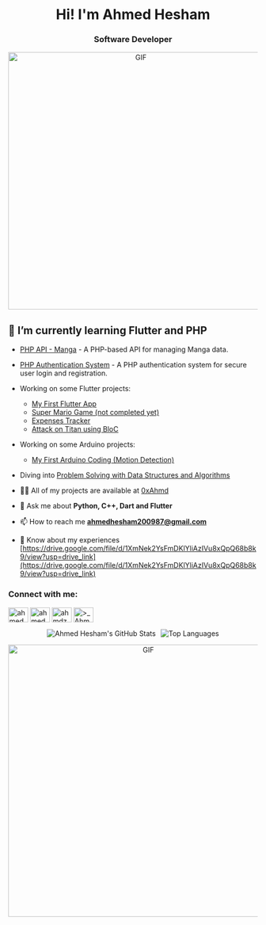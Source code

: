 <h1 align="center">Hi! I'm Ahmed Hesham</h1>
<h3 align="center"> Software Developer </h3>


<p align="center">
  <img src="https://media1.giphy.com/media/v1.Y2lkPTc5MGI3NjExcTdzdHNsM2xpeWRheGdiMGE4bWZ5OWNzbWo3cXVsazNyN3FhemduOSZlcD12MV9pbnRlcm5hbF9naWZfYnlfaWQmY3Q9Zw/bGgsc5mWoryfgKBx1u/giphy.gif" alt="GIF" width="520" />
</p>    

## 🌱 I’m currently learning **Flutter and PHP**





- [PHP API - Manga](https://github.com/0xAhmd/PHP_API_MANGA) - A PHP-based API for managing Manga data.

- [PHP Authentication System](https://github.com/0xAhmd/PHP_AUTH) - A PHP authentication system for secure user login and registration.

- Working on some Flutter projects:
  - [My First Flutter App](https://github.com/0xAhmd/toDo0_App)
  - [Super Mario Game (not completed yet)](https://github.com/0xAhmd/-uperMario)
  - [Expenses Tracker](https://github.com/0xAhmd/expenses_tracker)
  - [Attack on Titan using BloC](https://github.com/0xAhmd/attack-on-titan-bloc)

- Working on some Arduino projects:
  - [My First Arduino Coding (Motion Detection)](https://github.com/0xAhmd/Sketch)

- Diving into [Problem Solving with Data Structures and Algorithms](https://github.com/0xAhmd/Data-Structure-and-Algorithms)


- 👨‍💻 All of my projects are available at [0xAhmd](0xAhmd)

- 💬 Ask me about **Python, C++, Dart and Flutter**

- 📫 How to reach me **ahmedhesham200987@gmail.com**

- 📄 Know about my experiences [https://drive.google.com/file/d/1XmNek2YsFmDKlYliAzIVu8xQpQ68b8k9/view?usp=drive_link](https://drive.google.com/file/d/1XmNek2YsFmDKlYliAzIVu8xQpQ68b8k9/view?usp=drive_link)

<h3 align="left">Connect with me:</h3>
<p align="left">
<a href="https://www.linkedin.com/in/ahmed-hesham-268888270/" target="blank"><img align="center" src="https://raw.githubusercontent.com/rahuldkjain/github-profile-readme-generator/master/src/images/icons/Social/linked-in-alt.svg" alt="ahmed hesham" height="30" width="40" /></a>
<a href="https://www.facebook.com/profile.php?id=100093159985558" target="blank"><img align="center" src="https://raw.githubusercontent.com/rahuldkjain/github-profile-readme-generator/master/src/images/icons/Social/facebook.svg" alt="ahmed hesham" height="30" width="40" /></a>
<a href="https://www.instagram.com/_statefulat4/" target="blank"><img align="center" src="https://raw.githubusercontent.com/rahuldkjain/github-profile-readme-generator/master/src/images/icons/Social/instagram.svg" alt="ahmdz.py" height="30" width="40" /></a>
<a href="https://discord.gg/>_ Ahmz" target="blank"><img align="center" src="https://raw.githubusercontent.com/rahuldkjain/github-profile-readme-generator/master/src/images/icons/Social/discord.svg" alt=">_ Ahmz" height="30" width="40" /></a>
</p>


<div align="center" style="display: flex; justify-content: center; gap: 10px; flex-wrap: wrap;">
  <img src="https://github-readme-stats.vercel.app/api?username=0xAhmd&show_icons=true&theme=tokyonight" alt="Ahmed Hesham's GitHub Stats" />
  <img src="https://github-readme-stats.vercel.app/api/top-langs/?username=0xAhmd&layout=compact&theme=tokyonight" alt="Top Languages" />
</div>


<p align="center">
  <img src="https://media2.giphy.com/media/v1.Y2lkPTc5MGI3NjExbGZ1djAwaGhldXRycWd1NWcxdHdzNXJ6dGw5NmlsZDg5cWtib3NieCZlcD12MV9pbnRlcm5hbF9naWZfYnlfaWQmY3Q9Zw/Ya63hjCGVaHjmXzWy0/giphy.gif" alt="GIF" width="550" />
</p>  
